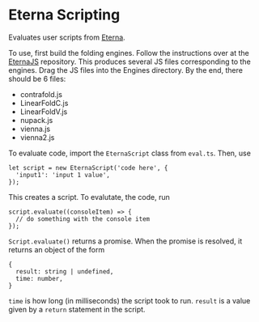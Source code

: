 # Eterna Scripting
Evaluates user scripts from [Eterna](eternagame.org).

To use, first build the folding engines. Follow the instructions over at the [EternaJS](https://github.com/eternagame/EternaJS) repository. This produces several JS files corresponding to the engines. Drag the JS files into the Engines directory. By the end, there should be 6 files:
- contrafold.js
- LinearFoldC.js
- LinearFoldV.js
- nupack.js
- vienna.js
- vienna2.js

To evaluate code, import the `EternaScript` class from `eval.ts`. Then, use
```
let script = new EternaScript('code here', {
  'input1': 'input 1 value',
});
```
This creates a script. To evalutate, the code, run
```
script.evaluate((consoleItem) => {
  // do something with the console item
});
```
`Script.evaluate()` returns a promise. When the promise is resolved, it returns an object of the form
```
{
  result: string | undefined,
  time: number,
}
```
`time` is how long (in milliseconds) the script took to run. `result` is a value given by a `return` statement in the script.